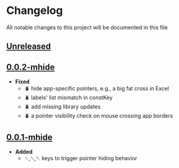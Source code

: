 # Changelog
All notable changes to this project will be documented in this file

[unreleased]: https://github.com/eugenesvk/Win.ahk/tree/mhide_kbd/compare/0.0.2-mhide...HEAD
## [Unreleased]
<!-- - __Added__ -->
  <!-- + :sparkles:  -->
  <!-- new features -->
<!-- - __Changed__ -->
  <!-- +   -->
  <!-- changes in existing functionality -->
<!-- - __Fixed__ -->
  <!-- + :beetle:  -->
  <!-- bug fixes -->
<!-- - __Deprecated__ -->
  <!-- + :poop:  -->
  <!-- soon-to-be removed features -->
<!-- - __Removed__ -->
  <!-- + :wastebasket:  -->
  <!-- now removed features -->
<!-- - __Security__ -->
  <!-- + :lock:  -->
  <!-- vulnerabilities -->

[0.0.2-mhide]: https://github.com/eugenesvk/Win.ahk/tree/mhide_kbd/tag/0.0.2-mhide
## [0.0.2-mhide]
- __Fixed__
  + :beetle: hide app-specific pointers, e.g., a big fat cross in Excel
  + :beetle: labels' list mismatch in constKey
  + :beetle: add missing library updates
  + :beetle: a pointer visibility check on mouse crossing app borders

[0.0.1-mhide]: https://github.com/eugenesvk/Win.ahk/tree/mhide_kbd/tag/0.0.1-mhide
## [0.0.1-mhide]
- __Added__
  + <kbd>␠</kbd>,<kbd>␈</kbd>,<kbd>␡</kbd> keys to trigger pointer hiding behavior
